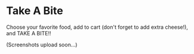 # Take A Bite

Choose your favorite food, add to cart (don't forget to add extra cheese!), and TAKE A BITE!!

(Screenshots upload soon...)
